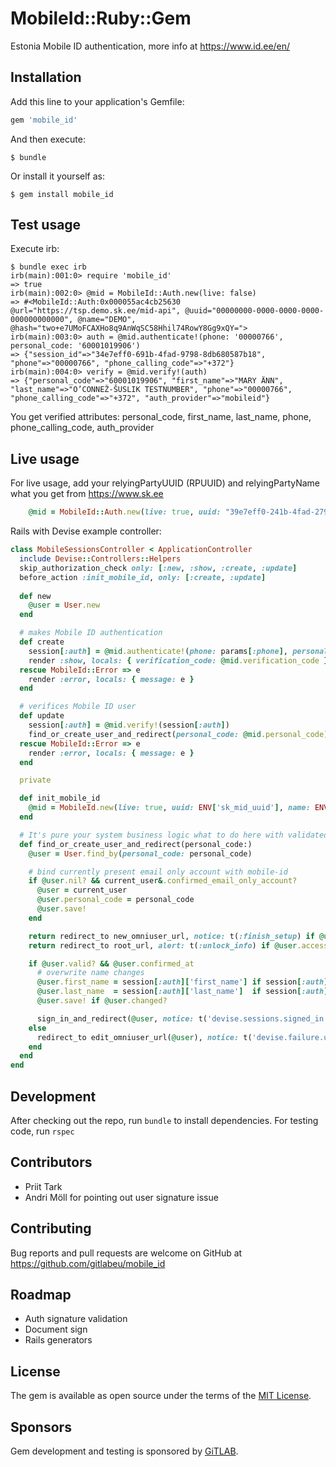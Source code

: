 # MobileId::Ruby::Gem

Estonia Mobile ID authentication, more info at https://www.id.ee/en/

## Installation

Add this line to your application's Gemfile:

```ruby
gem 'mobile_id'
```

And then execute:

    $ bundle

Or install it yourself as:

    $ gem install mobile_id

## Test usage

Execute irb:

    $ bundle exec irb
    irb(main):001:0> require 'mobile_id'
    => true
    irb(main):002:0> @mid = MobileId::Auth.new(live: false)
    => #<MobileId::Auth:0x000055ac4cb25630 @url="https://tsp.demo.sk.ee/mid-api", @uuid="00000000-0000-0000-0000-000000000000", @name="DEMO", @hash="two+e7UMoFCAXHo8q9AnWqSC58Hhil74RowY8Gg9xQY=">
    irb(main):003:0> auth = @mid.authenticate!(phone: '00000766', personal_code: '60001019906')
    => {"session_id"=>"34e7eff0-691b-4fad-9798-8db680587b18", "phone"=>"00000766", "phone_calling_code"=>"+372"}
    irb(main):004:0> verify = @mid.verify!(auth)
    => {"personal_code"=>"60001019906", "first_name"=>"MARY ÄNN", "last_name"=>"O’CONNEŽ-ŠUSLIK TESTNUMBER", "phone"=>"00000766", "phone_calling_code"=>"+372", "auth_provider"=>"mobileid"}

You get verified attributes: personal_code, first_name, last_name, phone, phone_calling_code, auth_provider


## Live usage

For live usage, add your relyingPartyUUID (RPUUID) and relyingPartyName what you get from https://www.sk.ee

```ruby
    @mid = MobileId::Auth.new(live: true, uuid: "39e7eff0-241b-4fad-2798-9db680587b20", name: 'My service name')
```

Rails with Devise example controller:

```ruby
class MobileSessionsController < ApplicationController
  include Devise::Controllers::Helpers
  skip_authorization_check only: [:new, :show, :create, :update]
  before_action :init_mobile_id, only: [:create, :update]
  
  def new
    @user = User.new
  end

  # makes Mobile ID authentication
  def create
    session[:auth] = @mid.authenticate!(phone: params[:phone], personal_code: params[:personal_code])
    render :show, locals: { verification_code: @mid.verification_code }
  rescue MobileId::Error => e
    render :error, locals: { message: e }
  end

  # verifices Mobile ID user
  def update
    session[:auth] = @mid.verify!(session[:auth])
    find_or_create_user_and_redirect(personal_code: @mid.personal_code)
  rescue MobileId::Error => e
    render :error, locals: { message: e }
  end

  private

  def init_mobile_id
    @mid = MobileId.new(live: true, uuid: ENV['sk_mid_uuid'], name: ENV['sk_mid_name'])
  end

  # It's pure your system business logic what to do here with validated user attributes, example code:
  def find_or_create_user_and_redirect(personal_code:)
    @user = User.find_by(personal_code: personal_code)

    # bind currently present email only account with mobile-id
    if @user.nil? && current_user&.confirmed_email_only_account?
      @user = current_user 
      @user.personal_code = personal_code
      @user.save!
    end

    return redirect_to new_omniuser_url, notice: t(:finish_setup) if @user.nil? || @user.new_record?
    return redirect_to root_url, alert: t(:unlock_info) if @user.access_locked?

    if @user.valid? && @user.confirmed_at
      # overwrite name changes
      @user.first_name = session[:auth]['first_name'] if session[:auth]['first_name'].present?
      @user.last_name  = session[:auth]['last_name']  if session[:auth]['last_name'].present?
      @user.save! if @user.changed?

      sign_in_and_redirect(@user, notice: t('devise.sessions.signed_in'))
    else
      redirect_to edit_omniuser_url(@user), notice: t('devise.failure.unconfirmed')
    end
  end
end
```

## Development

After checking out the repo, run `bundle` to install dependencies. For testing code, run `rspec`

## Contributors

* Priit Tark
* Andri Möll for pointing out user signature issue

## Contributing

Bug reports and pull requests are welcome on GitHub at https://github.com/gitlabeu/mobile_id

## Roadmap

* Auth signature validation
* Document sign
* Rails generators

## License

The gem is available as open source under the terms of the [MIT License](http://opensource.org/licenses/MIT).

## Sponsors

Gem development and testing is sponsored by [GiTLAB](https://gitlab.eu).
